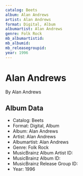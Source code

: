 ```yaml
---
catalog: Beets
album: Alan Andrews
artist: Alan Andrews
format: Digital, Album
albumartist: Alan Andrews
genre: Folk Rock
mb_albumartistid: 
mb_albumid: 
mb_releasegroupid: 
year: 1996
---
```


# Alan Andrews

By Alan Andrews

## Album Data

- Catalog: Beets
- Format: Digital, Album
- Album: Alan Andrews
- Artist: Alan Andrews
- Albumartist: Alan Andrews
- Genre: Folk Rock
- MusicBrainz Album Artist ID: 
- MusicBrainz Album ID: 
- MusicBrainz Release Group ID: 
- Year: 1996

